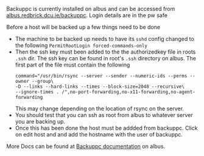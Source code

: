 Backuppc is currently installed on albus and can be accessed from
[albus.redbrick.dcu.ie/backuppc](http://albus.redbrick.dcu.ie/backuppc).
Login details are in the pw safe

Before a host will be backed up a few things need to be done

- The machine to be backed up needs to have its `sshd` config changed to the
  following `PermitRootLogin forced-commands-only`
- Then the ssh key must been added to the the authorizedkey file in roots
  `.ssh` dir. The ssh key can be found in root's `.ssh` directory on albus.
  The first part of the file must contain the following
  ```
  command="/usr/bin/rsync --server --sender --numeric-ids --perms --owner --group\
  -D --links --hard-links --times --block-size=2048 --recursive\
  --ignore-times . /",no-port-forwarding,no-x11-forwarding,no-agent-forwarding
  ```
  This may change depending on the location of rsync on the server.
- You should test that you can ssh as root from albus to whatever server
  you are backing up.
- Once this has been done the host must be addded from backuppc. Click on
  edit host and and add the hostname with the user of backuppc.

More Docs can be found at [Backuppc documentation](https://albus.redbrick.dcu.ie/backuppc/index.cgi?action=view&type=docs)
on albus.
